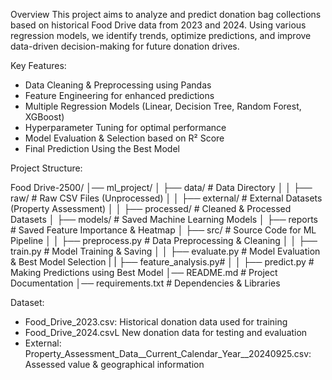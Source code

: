 Overview
This project aims to analyze and predict donation bag collections based on historical Food Drive data from 2023 and 2024. Using various regression models, we identify trends, optimize predictions, and improve data-driven decision-making for future donation drives.

Key Features:

- Data Cleaning & Preprocessing using Pandas
- Feature Engineering for enhanced predictions
- Multiple Regression Models (Linear, Decision Tree, Random Forest, XGBoost)
- Hyperparameter Tuning for optimal performance
- Model Evaluation & Selection based on R² Score
- Final Prediction Using the Best Model

Project Structure:

Food Drive-2500/
│── ml_project/
│   ├── data/                  # Data Directory
│   │   ├── raw/               # Raw CSV Files (Unprocessed)
│   │   ├── external/          # External Datasets (Property Assessment)
│   │   ├── processed/         # Cleaned & Processed Datasets
│   ├── models/                # Saved Machine Learning Models
│   ├── reports                # Saved Feature Importance & Heatmap
│   ├── src/                   # Source Code for ML Pipeline
│   │   ├── preprocess.py      # Data Preprocessing & Cleaning
│   │   ├── train.py           # Model Training & Saving
│   │   ├── evaluate.py        # Model Evaluation & Best Model Selection
|   |   ├── feature_analysis.py# 
│   │   ├── predict.py         # Making Predictions using Best Model
│── README.md                  # Project Documentation
│── requirements.txt           # Dependencies & Libraries

Dataset:
- Food_Drive_2023.csv: Historical donation data used for training
- Food_Drive_2024.csvL New donation data for testing and evaluation
- External: Property_Assessment_Data__Current_Calendar_Year__20240925.csv: Assessed value & geographical information
